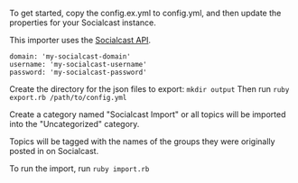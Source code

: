 
To get started, copy the config.ex.yml to config.yml, and then update the properties for your Socialcast instance.

This importer uses the [Socialcast API](https://socialcast.github.io/socialcast/apidoc.html).

```
domain: 'my-socialcast-domain'
username: 'my-socialcast-username'
password: 'my-socialcast-password'
```

Create the directory for the json files to export: `mkdir output`
Then run `ruby export.rb /path/to/config.yml`

Create a category named "Socialcast Import" or all topics will be imported into
the "Uncategorized" category.

Topics will be tagged with the names of the groups they were originally posted
in on Socialcast.

To run the import, run `ruby import.rb`
